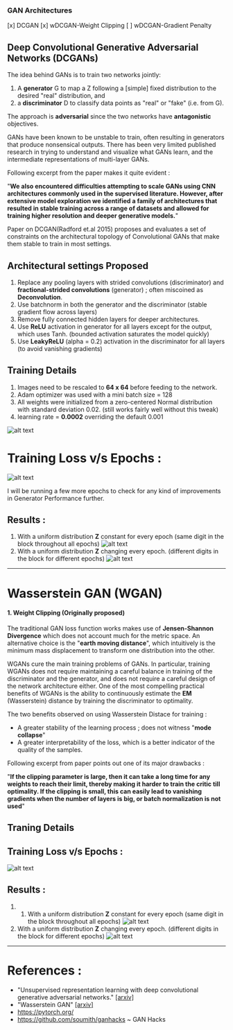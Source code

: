 ### GAN Architectures
[x] DCGAN 
[x] wDCGAN-Weight Clipping 
[ ] wDCGAN-Gradient Penalty
## Deep Convolutional Generative Adversarial Networks (DCGANs)
The idea behind GANs is to train two networks jointly:
1. A **generator** G to map a Z following a [simple] fixed distribution to the desired "real" distribution, and
2. a **discriminator** D to classify data points as "real" or "fake" (i.e. from G).

The approach is **adversarial** since the two networks have **antagonistic** objectives.

GANs have been known to be unstable to train, often resulting in generators that produce nonsensical outputs. There has been very limited published research in trying to understand and visualize what GANs learn, and the intermediate representations of multi-layer GANs. 

Following excerpt from the paper makes it quite evident : 

"**We also encountered difficulties attempting to scale GANs using CNN architectures commonly used in the supervised literature. However, after extensive model exploration we identified a family of architectures that resulted in stable training across a range of datasets and allowed for training higher resolution and deeper generative models.**"

Paper on DCGAN(Radford et.al 2015) proposes and evaluates a set of constraints on the architectural topology of Convolutional GANs that make them stable to train in most settings.

## Architectural settings Proposed
1. Replace any pooling layers with strided convolutions (discriminator) and **fractional-strided convolutions**  (generator) ; often miscoined as **Deconvolution**.
2. Use batchnorm in both the generator and the discriminator (stable gradient flow across layers)
3. Remove fully connected hidden layers for deeper architectures.
4. Use **ReLU** activation in generator for all layers except for the output, which uses Tanh. (bounded activation saturates the model quickly)
5. Use **LeakyReLU** (alpha = 0.2) activation in the discriminator for all layers (to avoid vanishing gradients)

## Training Details 
1. Images need to be rescaled to  **64 x 64**  before feeding to the network.
2. Adam optimizer was used with a mini batch size = 128
3. All weights were initialized from a zero-centered Normal distribution
with standard deviation 0.02. (still works fairly well without this tweak)
4. learning rate = **0.0002** overriding the default 0.001

![alt text](https://github.com/divyam25/Oh-My-GAN/raw/master/dcgan.png "Generator Configuration")

# Training Loss v/s Epochs : 
![alt text](https://github.com/divyam25/Oh-My-GAN/raw/master/content/MNIST_DCGAN_results/MNIST_DCGAN_train_hist.png "Loss Plot")

I will be running a few more epochs to check for any kind of improvements in Generator Performance further. 
## Results : 
1. With a uniform distribution **Z** constant for every epoch (same digit in the block throughout all epochs)
![alt text](https://github.com/divyam25/Oh-My-GAN/raw/master/content/MNIST_DCGAN_results/generation_animation_fixed.gif "fixed Z")
2. With a uniform distribution **Z** changing every epoch. (different digits in the block for different epochs)
![alt text](https://github.com/divyam25/Oh-My-GAN/raw/master/content/MNIST_DCGAN_results/generation_animation_random.gif "random Z") 


***
# Wasserstein GAN (WGAN)
#### 1. Weight Clipping (Originally proposed)
The traditional GAN loss function works makes use of **Jensen-Shannon Divergence** which does not account much for the metric space. An alternative choice is the "**earth moving distance**", which intuitively is the minimum mass displacement to transform one distribution into the other.

WGANs cure the main training problems of GANs. In particular, training WGANs does not require maintaining a careful balance in training of the discriminator and the generator, and does not require a careful design of the network architecture either. One of the most compelling practical benefits of WGANs is the ability to continuously estimate the **EM** (Wasserstein) distance by training the discriminator to optimality.

The two benefits observed on using Wasserstein Distace for training :
- A greater stability of the learning process ; does not witness "**mode collapse**"
- A greater interpretability of the loss, which is a better indicator of the quality of the samples.

Following excerpt from paper points out one of its major drawbacks :

"**If the clipping parameter is large, then it can take a long time for any weights to reach their limit, thereby making it harder to train the critic till optimality. If the clipping is small, this can easily lead to vanishing gradients when the number of layers is big, or batch normalization is not used**"

## Traning Details 

## Training Loss v/s Epochs : 
![alt text](https://github.com/divyam25/Oh-My-GAN/raw/master/content/MNIST_wDCGAN_results/MNIST_DCGAN_train_hist.png "Loss Plot")
## Results : 
1. 1. With a uniform distribution **Z** constant for every epoch (same digit in the block throughout all epochs)
![alt text](https://github.com/divyam25/Oh-My-GAN/raw/master/content/MNIST_wDCGAN_results/generation_animation_fixed.gif "fixed Z")
2. With a uniform distribution **Z** changing every epoch. (different digits in the block for different epochs)
![alt text](https://github.com/divyam25/Oh-My-GAN/raw/master/content/MNIST_wDCGAN_results/generation_animation_random.gif "random Z") 

***
# References :
* "Unsupervised representation learning with deep convolutional generative adversarial networks." [[arxiv]](https://arxiv.org/pdf/1511.06434)
* "Wasserstein GAN" [[arxiv]](https://arxiv.org/pdf/1701.07875)
* https://pytorch.org/
* https://github.com/soumith/ganhacks ~ GAN Hacks



